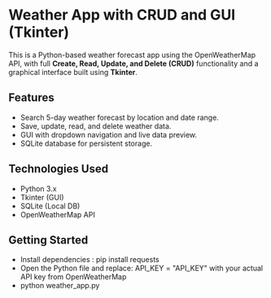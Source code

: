 # Weather App with CRUD and GUI (Tkinter)

This is a Python-based weather forecast app using the OpenWeatherMap API, with full **Create, Read, Update, and Delete (CRUD)** functionality and a graphical interface built using **Tkinter**.

## Features

- Search 5-day weather forecast by location and date range.
- Save, update, read, and delete weather data.
- GUI with dropdown navigation and live data preview.
- SQLite database for persistent storage.

## Technologies Used

- Python 3.x
- Tkinter (GUI)
- SQLite (Local DB)
- OpenWeatherMap API
  
##  Getting Started
- Install dependencies : pip install requests
- Open the Python file and replace: API_KEY = "API_KEY" with your actual API key from OpenWeatherMap
- python weather_app.py
